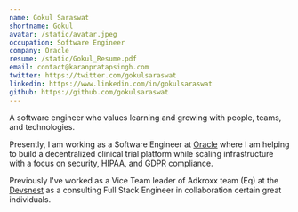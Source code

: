 ```yaml
---
name: Gokul Saraswat
shortname: Gokul 
avatar: /static/avatar.jpeg
occupation: Software Engineer
company: Oracle
resume: /static/Gokul_Resume.pdf
email: contact@karanpratapsingh.com
twitter: https://twitter.com/gokulsaraswat
linkedin: https://www.linkedin.com/in/gokulsaraswat
github: https://github.com/gokulsaraswat
---
```


A software engineer who values learning and growing with people, teams, and technologies.

Presently, I am working as a Software Engineer at [Oracle](https://www.oracle.com) where I am helping to build a decentralized clinical trial platform while scaling infrastructure with a focus on security, HIPAA, and GDPR compliance.

Previously I've worked as a Vice Team leader of Adkroxx team  (Eq) at the [Devsnest](https://www.devsnest.in) as a consulting Full Stack Engineer in collaboration certain great individuals.
